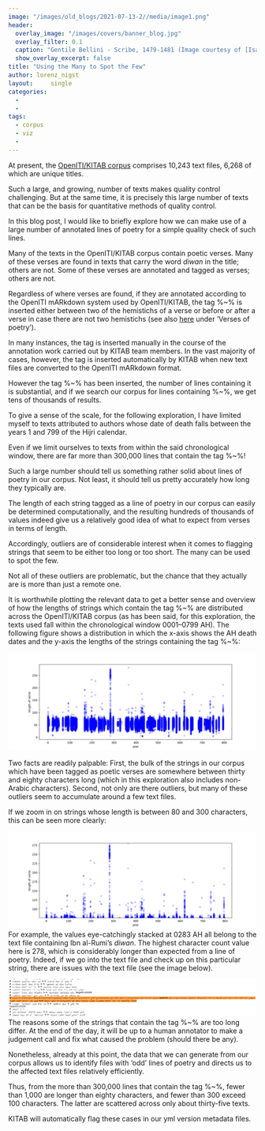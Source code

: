 ```yaml
---
image: "/images/old_blogs/2021-07-13-2//media/image1.png"
header:
  overlay_image: "/images/covers/banner_blog.jpg"
  overlay_filter: 0.1
  caption: "Gentile Bellini - Scribe, 1479-1481 (Image courtesy of [Isabella Stewart Gardner Museum](https://www.gardnermuseum.org/experience/collection/10755), Boston)" 
  show_overlay_excerpt: false 
title: "Using the Many to Spot the Few"			
author: lorenz_nigst	
layout:		single
categories:
  - 
  - 
tags:
  - corpus
  - viz
  - 
---
```

At present, the [OpenITI/KITAB corpus](https://kitab-project.org/metadata) comprises 10,243 text files, 6,268 of which are unique titles.



Such a large, and growing, number of texts makes quality control challenging. But at the same time, it is precisely this large number of texts that can be the basis for quantitative methods of quality control.



In this blog post, I would like to briefly explore how we can make use of a large number of annotated lines of poetry for a simple quality check of such lines.



Many of the texts in the OpenITI/KITAB corpus contain poetic verses. Many of these verses are found in texts that carry the word *diwan* in the title; others are not. Some of these verses are annotated and tagged as verses; others are not.



Regardless of where verses are found, if they are annotated according to the OpenITI mARkdown system used by OpenITI/KITAB, the tag %\~% is inserted either between two of the hemistichs of a verse or before or after a verse in case there are not two hemistichs (see also [here](https://alraqmiyyat.github.io/mARkdown/) under ‘Verses of poetry’).



In many instances, the tag is inserted manually in the course of the annotation work carried out by KITAB team members. In the vast majority of cases, however, the tag is inserted automatically by KITAB when new text files are converted to the OpenITI mARkdown format.



However the tag %\~% has been inserted, the number of lines containing it is substantial, and if we search our corpus for lines containing %\~%, we get tens of thousands of results.



To give a sense of the scale, for the following exploration, I have limited myself to texts attributed to authors whose date of death falls between the years 1 and 799 of the Hijri calendar.



Even if we limit ourselves to texts from within the said chronological window, there are far more than 300,000 lines that contain the tag %\~%!



Such a large number should tell us something rather solid about lines of poetry in our corpus. Not least, it should tell us pretty accurately how long they typically are.



The length of each string tagged as a line of poetry in our corpus can easily be determined computationally, and the resulting hundreds of thousands of values indeed give us a relatively good idea of what to expect from verses in terms of length.



Accordingly, outliers are of considerable interest when it comes to flagging strings that seem to be either too long or too short. The many can be used to spot the few.



Not all of these outliers are problematic, but the chance that they actually are is more than just a remote one.



It is worthwhile plotting the relevant data to get a better sense and overview of how the lengths of strings which contain the tag %\~% are distributed across the OpenITI/KITAB corpus (as has been said, for this exploration, the texts used fall within the chronological window 0001–0799 AH). The following figure shows a distribution in which the x-axis shows the AH death dates and the y-axis the lengths of the strings containing the tag %\~%:



[![](/images/old_blogs/2021-07-13-2//media/image1.png)](/images/old_blogs/2021-07-13-2//media/image1.png)



Two facts are readily palpable: First, the bulk of the strings in our corpus which have been tagged as poetic verses are somewhere between thirty and eighty characters long (which in this exploration also includes non-Arabic characters). Second, not only are there outliers, but many of these outliers seem to accumulate around a few text files.



If we zoom in on strings whose length is between 80 and 300 characters, this can be seen more clearly:



[![](/images/old_blogs/2021-07-13-2//media/image2.png)](/images/old_blogs/2021-07-13-2//media/image2.png)For example, the values eye-catchingly stacked at 0283 AH all belong to the text file containing Ibn al-Rumi’s *diwan*. The highest character count value here is 278, which is considerably longer than expected from a line of poetry. Indeed, if we go into the text file and check up on this particular string, there are issues with the text file (see the image below).



[![](/images/old_blogs/2021-07-13-2//media/image3.png)](/images/old_blogs/2021-07-13-2//media/image3.png)The reasons some of the strings that contain the tag %\~% are too long differ. At the end of the day, it will be up to a human annotator to make a judgement call and fix what caused the problem (should there be any).



Nonetheless, already at this point, the data that we can generate from our corpus allows us to identify files with ‘odd’ lines of poetry and directs us to the affected text files relatively efficiently.



Thus, from the more than 300,000 lines that contain the tag %\~%, fewer than 1,000 are longer than eighty characters, and fewer than 300 exceed 100 characters. The latter are scattered across only about thirty-five texts.



KITAB will automatically flag these cases in our yml version metadata files.

